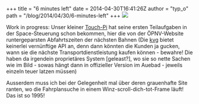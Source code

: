 +++
title = "6 minutes left"
date = 2014-04-30T16:41:26Z
author = "typ_o"
path = "/blog/2014/04/30/6-minutes-left"
+++
[![](/media/timetables.serendipityThumb.jpg)](/media/timetables.jpg)

Work in progress: Unser kleiner
[Touch-Pi](https://flipdot.org/blog/archives/235-Laser!.html)
hat seine ersten Teilaufgaben in der Space-Steuerung schon bekommen,
hier die von der ÖPNV-Website runtergeparsten Abfahrtszeiten der
nächsten Bahnen (Die [kvg](https://kvg.de/) bietet keinerlei vernünftige
API an, denn dann könnten die Kunden ja gucken, wann sie die nächste
Transportdienstleistung kaufen können - bewahre\! Die haben da irgendein
proprietäres System \[geleast?\], wo sie so nette Sachen wie im Bild -
sowas hängt dann in offizieller Version im Auebad - jeweils einzeln
teuer latzen müssen)

Ausserdem muss ich bei der Gelegenheit mal über deren grauenhafte Site
ranten, wo die Fahrplansuche in einem Winz-scroll-dich-tot-Frame läuft\!
Das ist so 1995\!
